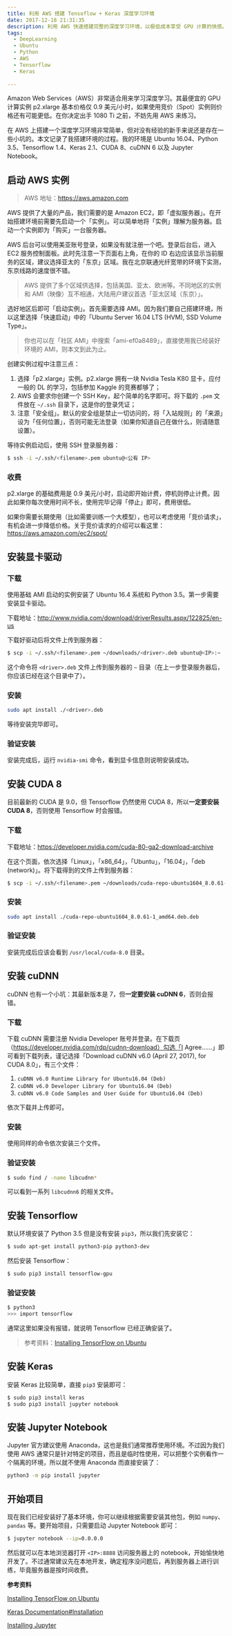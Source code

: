 ```yaml
---
title: 利用 AWS 搭建 Tensoflow + Keras 深度学习环境
date: 2017-12-18 21:31:35
description: 利用 AWS 快速搭建完整的深度学习环境，以极低成本享受 GPU 计算的快感。本文使用 Ubuntu 16.04、Python 3.5、Tensorflow 1.4、Keras 2.1、CUDA 8，cuDNN 6 环境。
tags:
  - DeepLearning
  - Ubuntu
  - Python
  - AWS
  - Tensorflow
  - Keras
  
---
```


Amazon Web Services（AWS）非常适合用来学习深度学习。其最便宜的 GPU 计算实例 p2.xlarge 基本价格仅 0.9 美元/小时，如果使用竞价（Spot）实例则价格还有可能更低。在你决定出手 1080 Ti 之前，不妨先用 AWS 来练习。

在 AWS 上搭建一个深度学习环境非常简单，但对没有经验的新手来说还是存在一些小坑的。本文记录了我搭建环境的过程。我的环境是 Ubuntu 16.04、Python 3.5、Tensorflow 1.4、Keras 2.1、CUDA 8、cuDNN 6 以及 Jupyter Notebook。

## 启动 AWS 实例

> AWS 地址：https://aws.amazon.com

AWS 提供了大量的产品，我们需要的是 Amazon EC2，即「虚拟服务器」。在开始搭建环境前需要先启动一个「实例」。可以简单地将「实例」理解为服务器。启动一个实例即为「购买」一台服务器。

AWS 后台可以使用美亚账号登录，如果没有就注册一个吧。登录后台后，进入 EC2 服务控制面板。此时先注意一下页面右上角，在你的 ID 右边应该显示当前服务的区域，建议选择亚太的「东京」区域。我在北京联通光纤宽带的环境下实测，东京线路的速度很不错。

> AWS 提供了多个区域供选择，包括美国、亚太、欧洲等。不同地区的实例和 AMI（映像）互不相通，大陆用户建议首选「亚太区域（东京）」。

选好地区后即可「启动实例」。首先需要选择 AMI。因为我们要自己搭建环境，所以这里选择「快速启动」中的「Ubuntu Server 16.04 LTS (HVM), SSD Volume Type」。

> 你也可以在「社区 AMI」中搜索「ami-ef0a8489」，直接使用我已经装好环境的 AMI，则本文到此为止。

创建实例过程中注意三点：

1. 选择「p2.xlarge」实例。p2.xlarge 拥有一块 Nvidia Tesla K80 显卡，应付一般的 DL 的学习，包括参加 Kaggle 的竞赛都够了；
2. AWS 会要求你创建一个 SSH Key，起个简单的名字即可。将下载的 `.pem` 文件放在 `~/.ssh` 目录下，这是你的登录凭证；
3. 注意「安全组」。默认的安全组是禁止一切访问的，将「入站规则」的「来源」设为「任何位置」，否则可能无法登录（如果你知道自己在做什么，则请随意设置）。

等待实例启动后，使用 SSH 登录服务器：

```bash
$ ssh -i ~/.ssh/<filename>.pem ubuntu@<公有 IP>
```

### 收费

p2.xlarge 的基础费用是 0.9 美元/小时，启动即开始计费，停机则停止计费。因此如果你每次使用时间不长，使用完毕记得「停止」即可，费用很低。

如果你需要长期使用（比如需要训练一个大模型），也可以考虑使用「竞价请求」，有机会进一步降低价格。关于竞价请求的介绍可以看这里：https://aws.amazon.com/ec2/spot/

## 安装显卡驱动

### 下载

使用基础 AMI 启动的实例安装了 Ubuntu 16.4 系统和 Python 3.5。第一步需要安装显卡驱动。

下载地址：http://www.nvidia.com/download/driverResults.aspx/122825/en-us

下载好驱动后将文件上传到服务器：

```bash
$ scp -i ~/.ssh/<filename>.pem ~/downloads/<driver>.deb ubuntu@<IP>:~
```

这个命令将 `<driver>.deb` 文件上传到服务器的 `~` 目录（在上一步登录服务器后，你应该已经在这个目录中了）。

### 安装

```bash
sudo apt install ./<driver>.deb
```

等待安装完毕即可。

### 验证安装

安装完成后，运行 `nvidia-smi` 命令，看到显卡信息则说明安装成功。

## 安装 CUDA 8

目前最新的 CUDA 是 9.0，但 Tensorflow 仍然使用 CUDA 8，所以**一定要安装 CUDA 8**，否则使用 Tensorflow 时会报错。

### 下载

下载地址：https://developer.nvidia.com/cuda-80-ga2-download-archive

在这个页面，依次选择「Linux」，「x86_64」，「Ubuntu」，「16.04」，「deb (network)」。将下载得到的文件上传到服务器：

```bash
$ scp -i ~/.ssh/<filename>.pem ~/downloads/cuda-repo-ubuntu1604_8.0.61-1_amd64.deb.deb ubuntu@<IP>:~
```

### 安装

```bash
sudo apt install ./cuda-repo-ubuntu1604_8.0.61-1_amd64.deb.deb
```

### 验证安装

安装完成后应该会看到 `/usr/local/cuda-8.0` 目录。

## 安装 cuDNN

cuDNN 也有一个小坑：其最新版本是 7，但**一定要安装 cuDNN 6**，否则会报错。

### 下载

下载 cuDNN 需要注册 Nvidia Developer 账号并登录。在下载页（https://developer.nvidia.com/rdp/cudnn-download）勾选「I Agree……」即可看到下载列表，谨记选择「Download cuDNN v6.0 (April 27, 2017), for CUDA 8.0」，有三个文件：

1. `cuDNN v6.0 Runtime Library for Ubuntu16.04 (Deb)`
2. `cuDNN v6.0 Developer Library for Ubuntu16.04 (Deb)`
3. `cuDNN v6.0 Code Samples and User Guide for Ubuntu16.04 (Deb)`

依次下载并上传即可。

### 安装

使用同样的命令依次安装三个文件。

### 验证安装

```bash
$ sudo find / -name libcudnn*
```

可以看到一系列 `libcudnn6` 的相关文件。

## 安装 Tensorflow

默认环境安装了 Python 3.5 但是没有安装 `pip3`，所以我们先安装它：

```bash
$ sudo apt-get install python3-pip python3-dev
```

然后安装 Tensorflow：

```bash
$ sudo pip3 install tensorflow-gpu
```

### 验证安装

```bash
$ python3
>>> import tensorflow
```

通常这里如果没有报错，就说明 Tensorflow 已经正确安装了。

> 参考资料：[Installing TensorFlow on Ubuntu](https://www.tensorflow.org/install/install_linux#InstallingNativePip)

## 安装 Keras

安装 Keras 比较简单，直接 `pip3` 安装即可：

```bash
$ sudo pip3 install keras
$ sudo pip3 install jupyter notebook
```

## 安装 Jupyter Notebook

Jupyter 官方建议使用 Anaconda，这也是我们通常推荐使用环境。不过因为我们使用 AWS 通常只是针对特定的项目，而且是临时性使用，可以把整个实例看作一个隔离的环境，所以就不使用 Anaconda 而直接安装了：

```bash
python3 -m pip install jupyter
```

## 开始项目

现在我们已经安装好了基本环境，你可以继续根据需要安装其他包，例如 `numpy`、`pandas` 等。要开始项目，只需要启动 Jupyter Notebook 即可：

```bash
$ jupyter notebook --ip=0.0.0.0
```

然后就可以在本地浏览器打开 `<IP>:8888` 访问服务器上的 notebook，开始愉快地开发了。不过通常建议先在本地开发，确定程序没问题后，再到服务器上进行训练，毕竟服务器是按时间收费。

**参考资料**

[Installing TensorFlow on Ubuntu](https://www.tensorflow.org/install/install_linux#InstallingNativePip)

[Keras Documentation#Installation](https://keras.io/#installation)

[Installing Jupyter](http://jupyter.org/install.html)